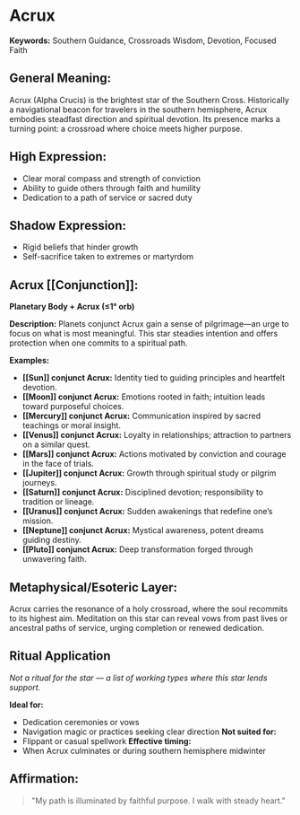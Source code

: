 # Acrux


**Keywords:** Southern Guidance, Crossroads Wisdom, Devotion, Focused Faith

## General Meaning:
Acrux (Alpha Crucis) is the brightest star of the Southern Cross. Historically a navigational beacon for travelers in the southern hemisphere, Acrux embodies steadfast direction and spiritual devotion. Its presence marks a turning point: a crossroad where choice meets higher purpose.

## High Expression:
- Clear moral compass and strength of conviction
- Ability to guide others through faith and humility
- Dedication to a path of service or sacred duty

## Shadow Expression:
- Rigid beliefs that hinder growth
- Self-sacrifice taken to extremes or martyrdom

## Acrux [[Conjunction]]:

**Planetary Body + Acrux (≤1° orb)**

**Description:**
Planets conjunct Acrux gain a sense of pilgrimage—an urge to focus on what is most meaningful. This star steadies intention and offers protection when one commits to a spiritual path.

**Examples:**
- **[[Sun]] conjunct Acrux:** Identity tied to guiding principles and heartfelt devotion.
- **[[Moon]] conjunct Acrux:** Emotions rooted in faith; intuition leads toward purposeful choices.
- **[[Mercury]] conjunct Acrux:** Communication inspired by sacred teachings or moral insight.
- **[[Venus]] conjunct Acrux:** Loyalty in relationships; attraction to partners on a similar quest.
- **[[Mars]] conjunct Acrux:** Actions motivated by conviction and courage in the face of trials.
- **[[Jupiter]] conjunct Acrux:** Growth through spiritual study or pilgrim journeys.
- **[[Saturn]] conjunct Acrux:** Disciplined devotion; responsibility to tradition or lineage.
- **[[Uranus]] conjunct Acrux:** Sudden awakenings that redefine one’s mission.
- **[[Neptune]] conjunct Acrux:** Mystical awareness, potent dreams guiding destiny.
- **[[Pluto]] conjunct Acrux:** Deep transformation forged through unwavering faith.

## Metaphysical/Esoteric Layer:
Acrux carries the resonance of a holy crossroad, where the soul recommits to its highest aim. Meditation on this star can reveal vows from past lives or ancestral paths of service, urging completion or renewed dedication.

## Ritual Application
*Not a ritual for the star — a list of working types where this star lends support.*

**Ideal for:**
- Dedication ceremonies or vows
- Navigation magic or practices seeking clear direction
**Not suited for:**
- Flippant or casual spellwork
**Effective timing:**
- When Acrux culminates or during southern hemisphere midwinter

## Affirmation:

> "My path is illuminated by faithful purpose. I walk with steady heart."

